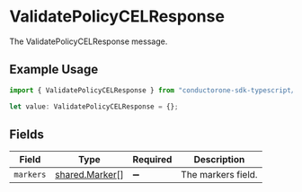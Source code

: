 # ValidatePolicyCELResponse

The ValidatePolicyCELResponse message.

## Example Usage

```typescript
import { ValidatePolicyCELResponse } from "conductorone-sdk-typescript/sdk/models/shared";

let value: ValidatePolicyCELResponse = {};
```

## Fields

| Field                                                   | Type                                                    | Required                                                | Description                                             |
| ------------------------------------------------------- | ------------------------------------------------------- | ------------------------------------------------------- | ------------------------------------------------------- |
| `markers`                                               | [shared.Marker](../../../sdk/models/shared/marker.md)[] | :heavy_minus_sign:                                      | The markers field.                                      |